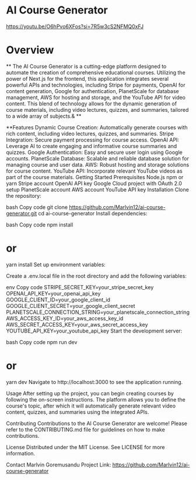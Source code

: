 # AI Course Generator

https://youtu.be/O6hPvo6XFos?si=7R5w3cS2NFMQ0xFJ


# Overview

** The AI Course Generator is a cutting-edge platform designed to automate the creation of comprehensive educational courses. Utilizing the power of Next.js for the frontend, this application integrates several powerful APIs and technologies, including Stripe for payments, OpenAI for content generation, Google for authentication, PlanetScale for database management, AWS for hosting and storage, and the YouTube API for video content. This blend of technology allows for the dynamic generation of course materials, including video lectures, quizzes, and summaries, tailored to a wide array of subjects.& **

**Features
Dynamic Course Creation: Automatically generate courses with rich content, including video lectures, quizzes, and summaries.
Stripe Integration: Secure payment processing for course access.
OpenAI API: Leverage AI to create engaging and informative course summaries and quizzes.
Google Authentication: Easy and secure user login using Google accounts.
PlanetScale Database: Scalable and reliable database solution for managing course and user data.
AWS: Robust hosting and storage solutions for course content.
YouTube API: Incorporate relevant YouTube videos as part of the course materials.
Getting Started
Prerequisites
Node.js
npm or yarn
Stripe account
OpenAI API key
Google Cloud project with OAuth 2.0 setup
PlanetScale account
AWS account
YouTube API key
Installation
Clone the repository:

bash
Copy code
git clone https://github.com/Marlvin12/ai-course-generator.git
cd ai-course-generator
Install dependencies:

bash
Copy code
npm install
# or
yarn install
Set up environment variables:

Create a .env.local file in the root directory and add the following variables:

env
Copy code
STRIPE_SECRET_KEY=your_stripe_secret_key
OPENAI_API_KEY=your_openai_api_key
GOOGLE_CLIENT_ID=your_google_client_id
GOOGLE_CLIENT_SECRET=your_google_client_secret
PLANETSCALE_CONNECTION_STRING=your_planetscale_connection_string
AWS_ACCESS_KEY_ID=your_aws_access_key_id
AWS_SECRET_ACCESS_KEY=your_aws_secret_access_key
YOUTUBE_API_KEY=your_youtube_api_key
Start the development server:

bash
Copy code
npm run dev
# or
yarn dev
Navigate to http://localhost:3000 to see the application running.

Usage
After setting up the project, you can begin creating courses by following the on-screen instructions. The platform allows you to define the course's topic, after which it will automatically generate relevant video content, quizzes, and summaries using the integrated APIs.

Contributing
Contributions to the AI Course Generator are welcome! Please refer to the CONTRIBUTING.md file for guidelines on how to make contributions.

License
Distributed under the MIT License. See LICENSE for more information.

Contact
Marlvin Goremusandu
Project Link: https://github.com/Marlvin12/ai-course-generator
